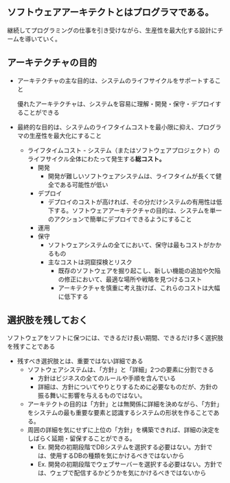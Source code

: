 ## ソフトウェアアーキテクトとはプログラマである。

継続してプログラミングの仕事を引き受けながら、生産性を最大化する設計にチームを導いていく。

## アーキテクチャの目的

- アーキテクチャの主な目的は、システムのライフサイクルをサポートすること
    
    優れたアーキテクチャは、システムを容易に理解・開発・保守・デプロイすることができる
    
- 最終的な目的は、システムのライフタイムコストを最小限に抑え、プログラマの生産性を最大化にすること
    - ライフタイムコスト - システム（またはソフトウェアプロジェクト）のライフサイクル全体にわたって発生する**総コスト。**
        - 開発
            - 開発が難しいソフトウェアシステムは、ライフタイムが長くて健全である可能性が低い
        - デプロイ
            - デプロイのコストが高ければ、その分だけシステムの有用性は低下する。ソフトウェアアーキテクチャの目的は、システムを単一のアクションで簡単にデプロイできるようにすること
        - 運用
        - 保守
            - ソフトウェアシステムの全てにおいて、保守は最もコストがかかるもの
            - 主なコストは洞窟探検とリスク
                - 既存のソフトウェアを掘り起こし、新しい機能の追加や欠陥の修正において、最適な場所や戦略を見つけるコスト
                - アーキテクチャを慎重に考え抜けば、これらのコストは大幅に低下する

## 選択肢を残しておく

ソフトウェアをソフトに保つには、できるだけ長い期間、できるだけ多く選択肢を残すことである

- 残すべき選択肢とは、重要ではない詳細である
    - ソフトウェアシステムは、「方針」と「詳細」2つの要素に分割できる
        - 方針はビジネスの全てのルールや手順を含んでいる
        - 詳細は、方針についてやりとりするために必要なものだが、方針の振る舞いに影響を与えるものではない。
    - アーキテクトの目的は「方針」とは無関係に詳細を決めながら、「方針」をシステムの最も重要な要素と認識するシステムの形状を作ることである。
    - 周囲の詳細を気にせずに上位の「方針」を構築できれば、詳細の決定をしばらく延期・留保することができる。
        - Ex. 開発の初期段階でDBシステムを選択する必要はない。方針では、使用するDBの種類を気にかけるべきではないから
        - Ex. 開発の初期段階でウェブサーバーを選択する必要はない。方針では、ウェブで配信するかどうかを気にかけるべきではないから